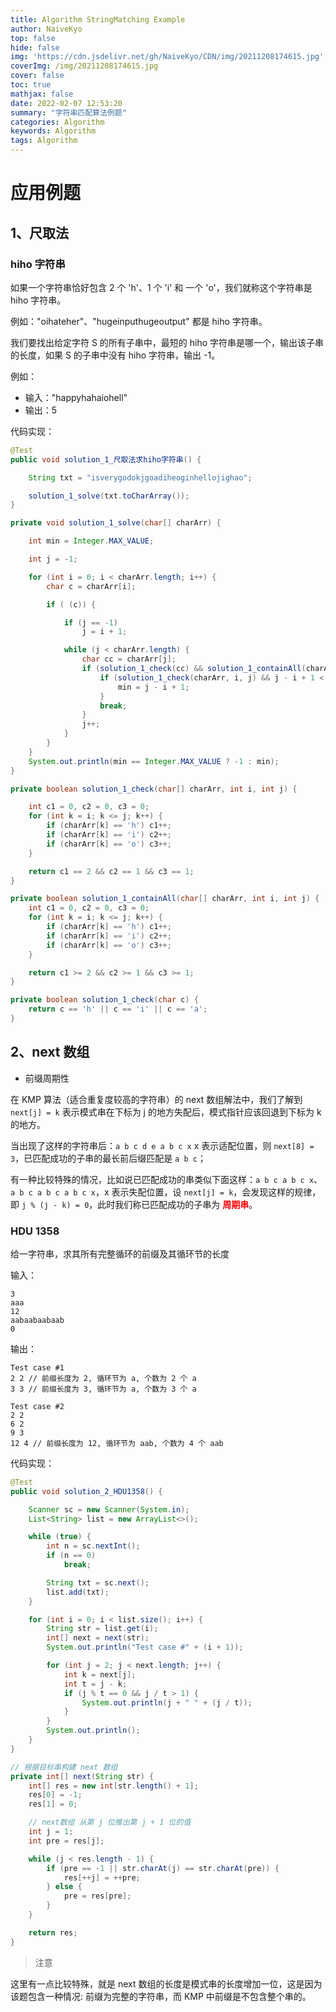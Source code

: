 ```yaml
---
title: Algorithm StringMatching Example
author: NaiveKyo
top: false
hide: false
img: 'https://cdn.jsdelivr.net/gh/NaiveKyo/CDN/img/20211208174615.jpg'
coverImg: /img/20211208174615.jpg
cover: false
toc: true
mathjax: false
date: 2022-02-07 12:53:20
summary: "字符串匹配算法例题"
categories: Algorithm
keywords: Algorithm
tags: Algorithm
---
```




# 应用例题

## 1、尺取法

### hiho 字符串

如果一个字符串恰好包含 2 个 'h'、1 个 'i' 和 一个 'o'，我们就称这个字符串是 hiho 字符串。

例如："oihateher"、"hugeinputhugeoutput" 都是 hiho 字符串。

我们要找出给定字符 S 的所有子串中，最短的 hiho 字符串是哪一个，输出该子串的长度，如果 S 的子串中没有 hiho 字符串，输出 -1。



例如：

- 输入："happyhahaiohell"
- 输出：5

代码实现：

```java
@Test
public void solution_1_尺取法求hiho字符串() {

    String txt = "isverygodokjgoadiheoginhellojighao";

    solution_1_solve(txt.toCharArray());
}

private void solution_1_solve(char[] charArr) {

    int min = Integer.MAX_VALUE;

    int j = -1;

    for (int i = 0; i < charArr.length; i++) {
        char c = charArr[i];

        if ( (c)) {

            if (j == -1)
                j = i + 1;

            while (j < charArr.length) {
                char cc = charArr[j];
                if (solution_1_check(cc) && solution_1_containAll(charArr, i, j)) {
                    if (solution_1_check(charArr, i, j) && j - i + 1 < min) {
                        min = j - i + 1;
                    }
                    break;
                }
                j++;
            }
        }
    }
    System.out.println(min == Integer.MAX_VALUE ? -1 : min);
}

private boolean solution_1_check(char[] charArr, int i, int j) {

    int c1 = 0, c2 = 0, c3 = 0;
    for (int k = i; k <= j; k++) {
        if (charArr[k] == 'h') c1++;
        if (charArr[k] == 'i') c2++;
        if (charArr[k] == 'o') c3++;
    }

    return c1 == 2 && c2 == 1 && c3 == 1;
}

private boolean solution_1_containAll(char[] charArr, int i, int j) {
    int c1 = 0, c2 = 0, c3 = 0;
    for (int k = i; k <= j; k++) {
        if (charArr[k] == 'h') c1++;
        if (charArr[k] == 'i') c2++;
        if (charArr[k] == 'o') c3++;
    }

    return c1 >= 2 && c2 >= 1 && c3 >= 1;
}

private boolean solution_1_check(char c) {
    return c == 'h' || c == 'i' || c == 'a';
}
```



## 2、next 数组

- 前缀周期性

在 KMP 算法（适合重复度较高的字符串）的 next 数组解法中，我们了解到  `next[j] = k` 表示模式串在下标为 j 的地方失配后，模式指针应该回退到下标为 k 的地方。

当出现了这样的字符串后：`a b c d e a b c x` x 表示适配位置，则 `next[8] = 3`，已匹配成功的子串的最长前后缀匹配是 `a b c`；

有一种比较特殊的情况，比如说已匹配成功的串类似下面这样：`a b c a b c x`、`a b c a b c a b c x`，x 表示失配位置，设 `next[j] = k`，会发现这样的规律，即 `j % (j - k) = 0`，此时我们称已匹配成功的子串为 <strong style="color:red">周期串</strong>。



### HDU 1358

给一字符串，求其所有完整循环的前缀及其循环节的长度

输入：

```
3
aaa
12
aabaabaabaab
0
```

输出：

```
Test case #1
2 2 // 前缀长度为 2, 循环节为 a, 个数为 2 个 a
3 3 // 前缀长度为 3, 循环节为 a, 个数为 3 个 a

Test case #2
2 2
6 2
9 3
12 4 // 前缀长度为 12, 循环节为 aab, 个数为 4 个 aab
```

代码实现：

```java
@Test
public void solution_2_HDU1358() {

    Scanner sc = new Scanner(System.in);
    List<String> list = new ArrayList<>();

    while (true) {
        int n = sc.nextInt();
        if (n == 0)
            break;

        String txt = sc.next();
        list.add(txt);
    }

    for (int i = 0; i < list.size(); i++) {
        String str = list.get(i);
        int[] next = next(str);
        System.out.println("Test case #" + (i + 1));

        for (int j = 2; j < next.length; j++) {
            int k = next[j];
            int t = j - k;
            if (j % t == 0 && j / t > 1) {
                System.out.println(j + " " + (j / t));
            }
        }
        System.out.println();
    }
}

// 根据目标串构建 next 数组
private int[] next(String str) {
    int[] res = new int[str.length() + 1];
    res[0] = -1;
    res[1] = 0;

    // next数组 从第 j 位推出第 j + 1 位的值
    int j = 1;
    int pre = res[j];

    while (j < res.length - 1) {
        if (pre == -1 || str.charAt(j) == str.charAt(pre)) {
            res[++j] = ++pre;
        } else {
            pre = res[pre];
        }
    }

    return res;
}
```

> 注意

这里有一点比较特殊，就是 next 数组的长度是模式串的长度增加一位，这是因为该题包含一种情况: 前缀为完整的字符串，而 KMP 中前缀是不包含整个串的。